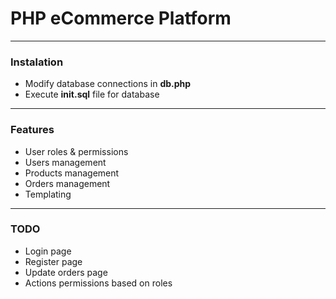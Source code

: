 <h1>PHP eCommerce Platform</h1>

<hr/>

<h3>Instalation</h3>
<ul>
    <li>Modify database connections in <b>db.php</b></li>
    <li>Execute <b>init.sql</b> file for database</li>
</ul>

<hr/>

<h3>Features</h3>
<ul>
    <li>User roles & permissions</li>
    <li>Users management</li>
    <li>Products management</li>
    <li>Orders management</li>
    <li>Templating</li>
</ul>

<hr/>

<h3>TODO</h3>
<ul>
    <li>Login page</li>
    <li>Register page</li>
    <li>Update orders page</li>
    <li>Actions permissions based on roles</li>
</ul>